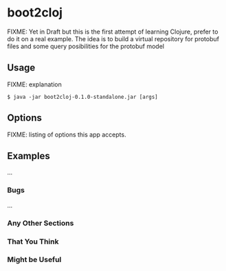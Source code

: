# boot2cloj

FIXME: Yet in Draft but this is the first attempt of learning Clojure, prefer to do it on a real example. The idea is to build a virtual repository for protobuf files and some query posibilities for the protobuf model

## Usage

FIXME: explanation

    $ java -jar boot2cloj-0.1.0-standalone.jar [args]

## Options

FIXME: listing of options this app accepts.

## Examples

...

### Bugs

...

### Any Other Sections
### That You Think
### Might be Useful
